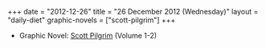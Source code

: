 +++
date = "2012-12-26"
title = "26 December 2012 (Wednesday)"
layout = "daily-diet"
graphic-novels = ["scott-pilgrim"]
+++

<ul>
<li class="entry graphic-novels">Graphic Novel: <a href="/graphic-novels/scott-pilgrim">Scott Pilgrim</a> (Volume 1-2)</li>
</ul>